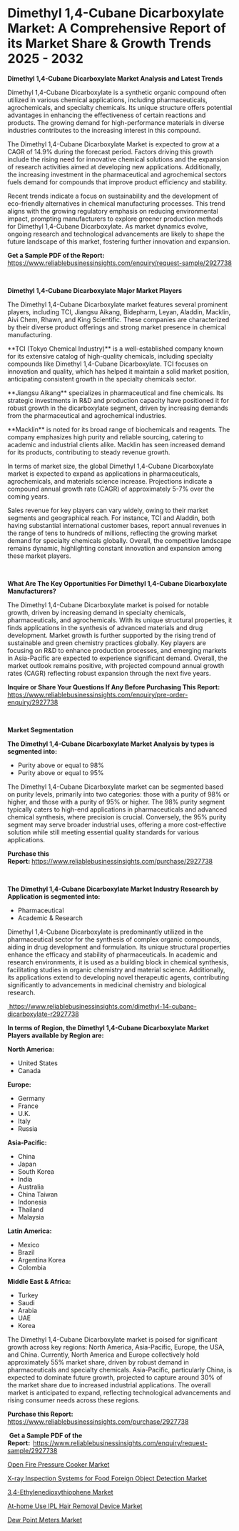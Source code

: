 <p><h1>Dimethyl 1,4-Cubane Dicarboxylate Market: A Comprehensive Report of its Market Share & Growth Trends 2025 - 2032</h1></p><p><strong>Dimethyl 1,4-Cubane Dicarboxylate Market Analysis and Latest Trends</strong></p>
<p><p>Dimethyl 1,4-Cubane Dicarboxylate is a synthetic organic compound often utilized in various chemical applications, including pharmaceuticals, agrochemicals, and specialty chemicals. Its unique structure offers potential advantages in enhancing the effectiveness of certain reactions and products. The growing demand for high-performance materials in diverse industries contributes to the increasing interest in this compound.</p><p>The Dimethyl 1,4-Cubane Dicarboxylate Market is expected to grow at a CAGR of 14.9% during the forecast period. Factors driving this growth include the rising need for innovative chemical solutions and the expansion of research activities aimed at developing new applications. Additionally, the increasing investment in the pharmaceutical and agrochemical sectors fuels demand for compounds that improve product efficiency and stability.</p><p>Recent trends indicate a focus on sustainability and the development of eco-friendly alternatives in chemical manufacturing processes. This trend aligns with the growing regulatory emphasis on reducing environmental impact, prompting manufacturers to explore greener production methods for Dimethyl 1,4-Cubane Dicarboxylate. As market dynamics evolve, ongoing research and technological advancements are likely to shape the future landscape of this market, fostering further innovation and expansion.</p></p>
<p><strong>Get a Sample PDF of the Report:&nbsp;</strong> <a href="https://www.reliablebusinessinsights.com/enquiry/request-sample/2927738?utm_campaign=1138&utm_medium=2&utm_source=Github&utm_content=ia&utm_term=12032025&utm_id=dimethyl-14-cubane-dicarboxylate">https://www.reliablebusinessinsights.com/enquiry/request-sample/2927738</a></p>
<p>&nbsp;</p>
<p><strong>Dimethyl 1,4-Cubane Dicarboxylate Major Market Players</strong></p>
<p><p>The Dimethyl 1,4-Cubane Dicarboxylate market features several prominent players, including TCI, Jiangsu Aikang, Bidepharm, Leyan, Aladdin, Macklin, Aivi Chem, Rhawn, and King Scientific. These companies are characterized by their diverse product offerings and strong market presence in chemical manufacturing.</p><p>**TCI (Tokyo Chemical Industry)** is a well-established company known for its extensive catalog of high-quality chemicals, including specialty compounds like Dimethyl 1,4-Cubane Dicarboxylate. TCI focuses on innovation and quality, which has helped it maintain a solid market position, anticipating consistent growth in the specialty chemicals sector.</p><p>**Jiangsu Aikang** specializes in pharmaceutical and fine chemicals. Its strategic investments in R&D and production capacity have positioned it for robust growth in the dicarboxylate segment, driven by increasing demands from the pharmaceutical and agrochemical industries.</p><p>**Macklin** is noted for its broad range of biochemicals and reagents. The company emphasizes high purity and reliable sourcing, catering to academic and industrial clients alike. Macklin has seen increased demand for its products, contributing to steady revenue growth.</p><p>In terms of market size, the global Dimethyl 1,4-Cubane Dicarboxylate market is expected to expand as applications in pharmaceuticals, agrochemicals, and materials science increase. Projections indicate a compound annual growth rate (CAGR) of approximately 5-7% over the coming years. </p><p>Sales revenue for key players can vary widely, owing to their market segments and geographical reach. For instance, TCI and Aladdin, both having substantial international customer bases, report annual revenues in the range of tens to hundreds of millions, reflecting the growing market demand for specialty chemicals globally. Overall, the competitive landscape remains dynamic, highlighting constant innovation and expansion among these market players.</p></p>
<p>&nbsp;</p>
<p><strong>What Are The Key Opportunities For Dimethyl 1,4-Cubane Dicarboxylate Manufacturers?</strong></p>
<p><p>The Dimethyl 1,4-Cubane Dicarboxylate market is poised for notable growth, driven by increasing demand in specialty chemicals, pharmaceuticals, and agrochemicals. With its unique structural properties, it finds applications in the synthesis of advanced materials and drug development. Market growth is further supported by the rising trend of sustainable and green chemistry practices globally. Key players are focusing on R&D to enhance production processes, and emerging markets in Asia-Pacific are expected to experience significant demand. Overall, the market outlook remains positive, with projected compound annual growth rates (CAGR) reflecting robust expansion through the next five years.</p></p>
<p><strong>Inquire or Share Your Questions If Any Before Purchasing This Report:</strong> <a href="https://www.reliablebusinessinsights.com/enquiry/pre-order-enquiry/2927738?utm_campaign=1138&utm_medium=2&utm_source=Github&utm_content=ia&utm_term=12032025&utm_id=dimethyl-14-cubane-dicarboxylate">https://www.reliablebusinessinsights.com/enquiry/pre-order-enquiry/2927738</a></p>
<p>&nbsp;</p>
<p><strong>Market Segmentation</strong></p>
<p><strong>The Dimethyl 1,4-Cubane Dicarboxylate Market Analysis by types is segmented into:</strong></p>
<p><ul><li>Purity above or equal to 98%</li><li>Purity above or equal to 95%</li></ul></p>
<p><p>The Dimethyl 1,4-Cubane Dicarboxylate market can be segmented based on purity levels, primarily into two categories: those with a purity of 98% or higher, and those with a purity of 95% or higher. The 98% purity segment typically caters to high-end applications in pharmaceuticals and advanced chemical synthesis, where precision is crucial. Conversely, the 95% purity segment may serve broader industrial uses, offering a more cost-effective solution while still meeting essential quality standards for various applications.</p></p>
<p><strong>Purchase this Report:&nbsp;</strong><a href="https://www.reliablebusinessinsights.com/purchase/2927738?utm_campaign=1138&utm_medium=2&utm_source=Github&utm_content=ia&utm_term=12032025&utm_id=dimethyl-14-cubane-dicarboxylate">https://www.reliablebusinessinsights.com/purchase/2927738</a></p>
<p>&nbsp;</p>
<p><strong>The Dimethyl 1,4-Cubane Dicarboxylate Market Industry Research by Application is segmented into:</strong></p>
<p><ul><li>Pharmaceutical</li><li>Academic & Research</li></ul></p>
<p><p>Dimethyl 1,4-Cubane Dicarboxylate is predominantly utilized in the pharmaceutical sector for the synthesis of complex organic compounds, aiding in drug development and formulation. Its unique structural properties enhance the efficacy and stability of pharmaceuticals. In academic and research environments, it is used as a building block in chemical synthesis, facilitating studies in organic chemistry and material science. Additionally, its applications extend to developing novel therapeutic agents, contributing significantly to advancements in medicinal chemistry and biological research.</p></p>
<p><a href="https://www.reliablebusinessinsights.com/dimethyl-14-cubane-dicarboxylate-r2927738?utm_campaign=1138&utm_medium=2&utm_source=Github&utm_content=ia&utm_term=12032025&utm_id=dimethyl-14-cubane-dicarboxylate">&nbsp;https://www.reliablebusinessinsights.com/dimethyl-14-cubane-dicarboxylate-r2927738</a></p>
<p><strong>In terms of Region, the Dimethyl 1,4-Cubane Dicarboxylate Market Players available by Region are:</strong></p>
<p>
    <p> <strong> North America: </strong>
        <ul>
            <li>United States</li>
            <li>Canada</li>
        </ul>
        </p> 
    <p> <strong> Europe: </strong>
        <ul>
            <li>Germany</li>
            <li>France</li>
            <li>U.K.</li>
            <li>Italy</li>
            <li>Russia</li>
        </ul>
        </p> 
    <p> <strong> Asia-Pacific: </strong>
        <ul>
            <li>China</li>
            <li>Japan</li>
            <li>South Korea</li>
            <li>India</li>
            <li>Australia</li>
            <li>China Taiwan</li>
            <li>Indonesia</li>
            <li>Thailand</li>
            <li>Malaysia</li>
        </ul>
        </p> 
    <p> <strong> Latin America: </strong>
        <ul>
            <li>Mexico</li>
            <li>Brazil</li>
            <li>Argentina Korea</li>
            <li>Colombia</li>
        </ul>
        </p> 
    <p> <strong> Middle East & Africa: </strong>
        <ul>
            <li>Turkey</li>
            <li>Saudi</li>
            <li>Arabia</li>
            <li>UAE</li>
            <li>Korea</li>
        </ul>
    </p>
    </p>
<p><p>The Dimethyl 1,4-Cubane Dicarboxylate market is poised for significant growth across key regions: North America, Asia-Pacific, Europe, the USA, and China. Currently, North America and Europe collectively hold approximately 55% market share, driven by robust demand in pharmaceuticals and specialty chemicals. Asia-Pacific, particularly China, is expected to dominate future growth, projected to capture around 30% of the market share due to increased industrial applications. The overall market is anticipated to expand, reflecting technological advancements and rising consumer needs across these regions.</p></p>
<p><strong>Purchase this Report: </strong><a href="https://www.reliablebusinessinsights.com/purchase/2927738?utm_campaign=1138&utm_medium=2&utm_source=Github&utm_content=ia&utm_term=12032025&utm_id=dimethyl-14-cubane-dicarboxylate">https://www.reliablebusinessinsights.com/purchase/2927738</a></p>
<p>&nbsp;<strong>Get a Sample PDF of the Report:&nbsp;&nbsp;</strong><a href="https://www.reliablebusinessinsights.com/enquiry/request-sample/2927738?utm_campaign=1138&utm_medium=2&utm_source=Github&utm_content=ia&utm_term=12032025&utm_id=dimethyl-14-cubane-dicarboxylate">https://www.reliablebusinessinsights.com/enquiry/request-sample/2927738</a></p>
<p><strong></strong></p>
<p><p><a href="https://github.com/bhuraoutenc8/Market-Research-Report-List-1/blob/main/open-fire-pressure-cooker-market.md?utm_campaign=1138&utm_medium=2&utm_source=Github&utm_content=ia&utm_term=12032025&utm_id=dimethyl-14-cubane-dicarboxylate">Open Fire Pressure Cooker Market</a></p><p><a href="https://github.com/tandepinho3p/Market-Research-Report-List-1/blob/main/x-ray-inspection-systems-for-food-foreign-object-detection-market.md?utm_campaign=1138&utm_medium=2&utm_source=Github&utm_content=ia&utm_term=12032025&utm_id=dimethyl-14-cubane-dicarboxylate">X-ray Inspection Systems for Food Foreign Object Detection Market</a></p><p><a href="https://github.com/syskamazucqa/Market-Research-Report-List-1/blob/main/34-ethylenedioxythiophene-market.md?utm_campaign=1138&utm_medium=2&utm_source=Github&utm_content=ia&utm_term=12032025&utm_id=dimethyl-14-cubane-dicarboxylate">3,4-Ethylenedioxythiophene Market</a></p><p><a href="https://github.com/lelkohydesyj/Market-Research-Report-List-1/blob/main/at-home-use-ipl-hair-removal-device-market.md?utm_campaign=1138&utm_medium=2&utm_source=Github&utm_content=ia&utm_term=12032025&utm_id=dimethyl-14-cubane-dicarboxylate">At-home Use IPL Hair Removal Device Market</a></p><p><a href="https://github.com/cezilfinerv9/Market-Research-Report-List-1/blob/main/dew-point-meters-market.md?utm_campaign=1138&utm_medium=2&utm_source=Github&utm_content=ia&utm_term=12032025&utm_id=dimethyl-14-cubane-dicarboxylate">Dew Point Meters Market</a></p></p>
